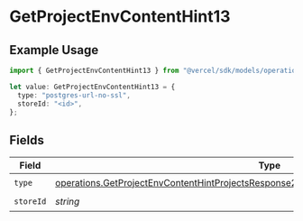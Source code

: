 # GetProjectEnvContentHint13

## Example Usage

```typescript
import { GetProjectEnvContentHint13 } from "@vercel/sdk/models/operations/getprojectenv.js";

let value: GetProjectEnvContentHint13 = {
  type: "postgres-url-no-ssl",
  storeId: "<id>",
};
```

## Fields

| Field                                                                                                                                                                                                | Type                                                                                                                                                                                                 | Required                                                                                                                                                                                             | Description                                                                                                                                                                                          |
| ---------------------------------------------------------------------------------------------------------------------------------------------------------------------------------------------------- | ---------------------------------------------------------------------------------------------------------------------------------------------------------------------------------------------------- | ---------------------------------------------------------------------------------------------------------------------------------------------------------------------------------------------------- | ---------------------------------------------------------------------------------------------------------------------------------------------------------------------------------------------------- |
| `type`                                                                                                                                                                                               | [operations.GetProjectEnvContentHintProjectsResponse200ApplicationJSONResponseBody113Type](../../models/operations/getprojectenvcontenthintprojectsresponse200applicationjsonresponsebody113type.md) | :heavy_check_mark:                                                                                                                                                                                   | N/A                                                                                                                                                                                                  |
| `storeId`                                                                                                                                                                                            | *string*                                                                                                                                                                                             | :heavy_check_mark:                                                                                                                                                                                   | N/A                                                                                                                                                                                                  |